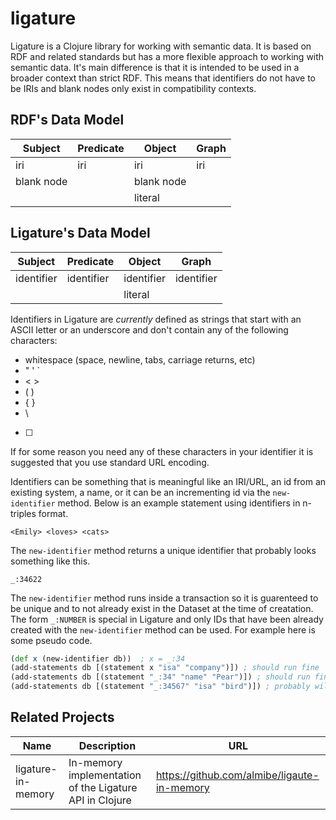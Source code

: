 # ligature
Ligature is a Clojure library for working with semantic data.
It is based on RDF and related standards but has a more flexible approach to working with semantic data.
It's main difference is that it is intended to be used in a broader context than strict RDF.
This means that identifiers do not have to be IRIs and blank nodes only exist in compatibility contexts.

## RDF's Data Model

| Subject    | Predicate  | Object     | Graph      |
| ---------- | ---------- | ---------- | ---------- |
| iri        | iri        | iri        | iri        |
| blank node |            | blank node |            |
|            |            | literal    |            |

## Ligature's Data Model

| Subject    | Predicate  | Object     | Graph      |
| ---------- | ---------- | ---------- | ---------- |
| identifier | identifier | identifier | identifier |
|            |            | literal    |            |

Identifiers in Ligature are *currently* defined as strings that start with an ASCII letter or an underscore and don't contain any of the following characters:
 * whitespace (space, newline, tabs, carriage returns, etc)
 * " ' `
 * < >
 * ( )
 * { }
 * \
 * [ ]

If for some reason you need any of these characters in your identifier it is suggested that you use standard URL encoding.

Identifiers can be something that is meaningful like an IRI/URL, an id from an existing system, a name, or it can be an incrementing id via the `new-identifier` method.
Below is an example statement using identifiers in n-triples format.

`<Emily> <loves> <cats>`

The `new-identifier` method returns a unique identifier that probably looks something like this.

`_:34622`

The `new-identifier` method runs inside a transaction so it is guarenteed to be unique and to not already exist in the Dataset at the time of creatation.
The form `_:NUMBER` is special in Ligature and only IDs that have been already created with the `new-identifier` method can be used.
For example here is some pseudo code.

```clojure
(def x (new-identifier db))  ; x = _:34
(add-statements db [(statement x "isa" "company")]) ; should run fine
(add-statements db [(statement "_:34" "name" "Pear")]) ; should run fine since _:34 has been created already
(add-statements db [(statement "_:34567" "isa" "bird")]) ; probably will error out since I doubt that identifer has been created....but it could....but it probably wasn't
```

## Related Projects

| Name | Description | URL |
| ---- | ----------- | --- |
| ligature-in-memory | In-memory implementation of the Ligature API in Clojure | https://github.com/almibe/ligaute-in-memory |
